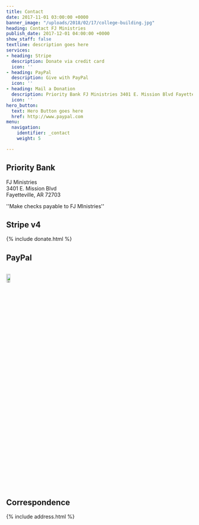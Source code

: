 ```yaml
---
title: Contact
date: 2017-11-01 03:00:00 +0000
banner_image: "/uploads/2018/02/17/college-building.jpg"
heading: Contact FJ Ministries
publish_date: 2017-12-01 04:00:00 +0000
show_staff: false
textline: description goes here
services:
- heading: Stripe
  description: Donate via credit card
  icon: ''
- heading: PayPal
  description: Give with PayPal
  icon: ''
- heading: Mail a Donation
  description: Priority Bank FJ Ministries 3401 E. Mission Blvd Fayetteville, AR 72703
  icon: ''
hero_button:
  text: Hero Button goes here
  href: http://www.paypal.com
menu:
  navigation:
    identifier: _contact
    weight: 5

---
```

## Priority Bank

FJ Ministries  
3401 E. Mission Blvd  
Fayetteville, AR 72703

''Make checks payable to FJ MInistries''

## Stripe v4

{% include donate.html %}

## PayPal

<form style="display: flex; justify-content: left;" action="https://www.paypal.com/cgi-bin/webscr" method="post" target="_top"><input name="cmd" type="hidden" value="_s-xclick"><br>

<input name="hosted_button_id" type="hidden" value="KKHC5KC5QCR7Q"><br>

<input alt="PayPal - The safer, easier way to pay online!" name="submit" src="https://moneypantry.com/wp-content/uploads/2013/11/paypal-donate-button.jpg" type="image" style="height:20%; width:20%;"><br>

<img src="./give_files/pixel.gif" alt="" width="1" height="1" border="0"></form>

## Correspondence

{% include address.html %}